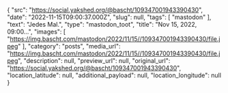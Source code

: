 {
  "src": "https://social.yakshed.org/@bascht/109347001943390430",
  "date": "2022-11-15T09:00:37.000Z",
  "slug": null,
  "tags": [
    "mastodon"
  ],
  "text": "Jedes Mal.",
  "type": "mastodon_toot",
  "title": "Nov 15, 2022, 09:00…",
  "images": [
    "https://img.bascht.com/mastodon/2022/11/15//109347001943390430/file.jpeg"
  ],
  "category": "posts",
  "media_url": "https://img.bascht.com/mastodon/2022/11/15//109347001943390430/file.jpeg",
  "description": null,
  "preview_url": null,
  "original_url": "https://social.yakshed.org/@bascht/109347001943390430",
  "location_latitude": null,
  "additional_payload": null,
  "location_longitude": null
}